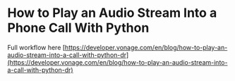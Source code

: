 # How to Play an Audio Stream Into a Phone Call With Python

Full workflow here [https://developer.vonage.com/en/blog/how-to-play-an-audio-stream-into-a-call-with-python-dr](https://developer.vonage.com/en/blog/how-to-play-an-audio-stream-into-a-call-with-python-dr)

